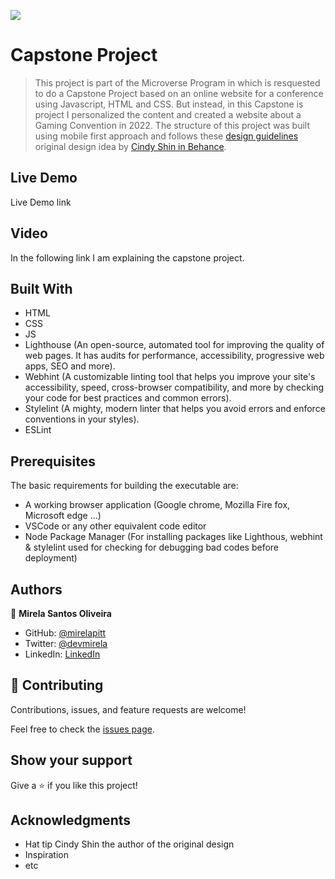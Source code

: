 ![](https://img.shields.io/badge/Microverse-blueviolet)

# Capstone Project

> This project is part of the Microverse Program in which is resquested to do a Capstone Project based on an online website for a conference using Javascript, HTML and CSS. But instead, in this Capstone is project I personalized the content and created a website about a Gaming Convention in 2022. The structure of this project was built using mobile first approach and follows these [design guidelines](https://www.behance.net/gallery/29845175/CC-Global-Summit-2015) original design idea by [Cindy Shin in Behance](https://www.behance.net/adagio07).

## Live Demo

Live Demo link

## Video

In the following link I am explaining the capstone project.

## Built With

- HTML
- CSS
- JS
- Lighthouse (An open-source, automated tool for improving the quality of web pages. It has audits for performance, accessibility, progressive web apps, SEO and more).
- Webhint (A customizable linting tool that helps you improve your site's accessibility, speed, cross-browser compatibility, and more by checking your code for best practices and common errors).
- Stylelint (A mighty, modern linter that helps you avoid errors and enforce conventions in your styles).
- ESLint

## Prerequisites

The basic requirements for building the executable are:

- A working browser application (Google chrome, Mozilla Fire fox, Microsoft edge ...)
- VSCode or any other equivalent code editor
- Node Package Manager (For installing packages like Lighthous, webhint & stylelint used for checking for debugging bad codes before deployment)

## Authors

👤 **Mirela Santos Oliveira**

- GitHub: [@mirelapitt](https://github.com/mirelapitt)
- Twitter: [@devmirela](https://twitter.com/devmirela)
- LinkedIn: [LinkedIn](https://www.linkedin.com/in/mirela-oliveira-261893160/)


## 🤝 Contributing

Contributions, issues, and feature requests are welcome!

Feel free to check the [issues page](../../issues/).

## Show your support

Give a ⭐️ if you like this project!

## Acknowledgments

- Hat tip Cindy Shin the author of the original design
- Inspiration
- etc



